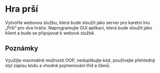 # Hra prší
Vytvořte webovou službu, která bude sloužit jako server pro karetní hru „Prší“ pro dva hráče.
Naprogramujte GUI aplikaci, která bude sloužit jako klient a bude se připojovat k webové službě.

## Poznámky
Využijte maximálně možnosti OOP, neduplikujte kód, používejte přehledný styl zápisu kódu a vhodné pojmenování tříd a členů.
